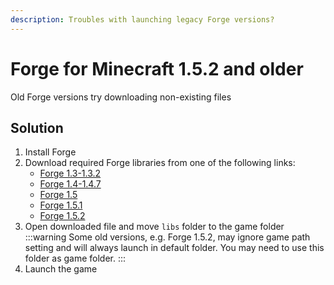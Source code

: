 ```yaml
---
description: Troubles with launching legacy Forge versions?
---
```

# Forge for Minecraft 1.5.2 and older
Old Forge versions try downloading non-existing files

## Solution
1. Install Forge
2. Download required Forge libraries from one of the following links:
    * [Forge 1.3-1.3.2](https://b2.mcarchive.net/file/mcarchive/810dd341f584a255dbfc110410720945a88ca3f2f0bb77fe76e5abe6c6d738b9/fmllibs13x_14x.zip)
    * [Forge 1.4-1.4.7](https://b2.mcarchive.net/file/mcarchive/810dd341f584a255dbfc110410720945a88ca3f2f0bb77fe76e5abe6c6d738b9/fmllibs13x_14x.zip)
    * [Forge 1.5](https://b2.mcarchive.net/file/mcarchive/09b02cd07bf148af639febfbdc496d5981c541ad5122bdc7a3af9aa472f4efba/fmllibs15.zip)
    * [Forge 1.5.1](https://b2.mcarchive.net/file/mcarchive/33227b92d2c4dca78c3503b38680b099b73c46231e9f98af92ab4743d58e139f/fmllibs151.zip)
    * [Forge 1.5.2](https://b2.mcarchive.net/file/mcarchive/1bced41d9dcdac2bbc9a077910f7652c2f433323f46d16a6c129f96377520185/fmllibs152.zip)
3. Open downloaded file and move `libs` folder to the game folder
    :::warning
    Some old versions, e.g. Forge 1.5.2, may ignore game path setting and will always launch in default folder. You may need to use this folder as game folder.
    :::
4. Launch the game